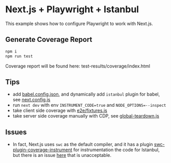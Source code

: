 # Next.js + Playwright + Istanbul

This example shows how to configure Playwright to work with Next.js.

## Generate Coverage Report
```sh
npm i
npm run test
```
Coverage report will be found here: test-results/coverage/index.html

## Tips
- add [babel.config.json](babel.config.json), and dynamically add `istanbul` plugin for babel, see [next.config.js](next.config.js)
- run `next dev` with env `INSTRUMENT_CODE=true` and `NODE_OPTIONS=--inspect`
- take client side coverage with [e2e/fixtures.js](e2e/fixtures.js)
- take server side coverage manually with CDP, see [global-teardown.js](global-teardown.js)


## Issues
- In fact, Next.js uses `swc` as the default compiler, and it has a plugin [swc-plugin-coverage-instrument](https://github.com/kwonoj/swc-plugin-coverage-instrument) for instrumentation the code for Istanbul, but there is an issue [here](https://github.com/kwonoj/swc-plugin-coverage-instrument/issues/197) that is unacceptable.
